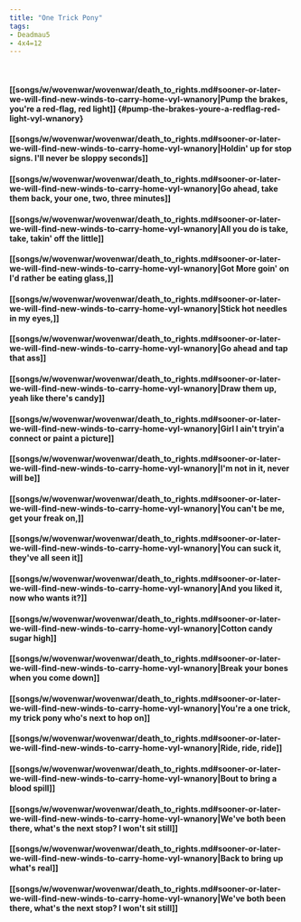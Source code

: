 ```yaml
---
title: "One Trick Pony"
tags:
- Deadmau5
- 4x4=12
---
```

&nbsp;
#### [[songs/w/wovenwar/wovenwar/death_to_rights.md#sooner-or-later-we-will-find-new-winds-to-carry-home-vyl-wnanory|Pump the brakes, you're a red-flag, red light]] {#pump-the-brakes-youre-a-redflag-red-light-vyl-wnanory}
#### [[songs/w/wovenwar/wovenwar/death_to_rights.md#sooner-or-later-we-will-find-new-winds-to-carry-home-vyl-wnanory|Holdin' up for stop signs. I'll never be sloppy seconds]]
#### [[songs/w/wovenwar/wovenwar/death_to_rights.md#sooner-or-later-we-will-find-new-winds-to-carry-home-vyl-wnanory|Go ahead, take them back, your one, two, three minutes]]
#### [[songs/w/wovenwar/wovenwar/death_to_rights.md#sooner-or-later-we-will-find-new-winds-to-carry-home-vyl-wnanory|All you do is take, take, takin' off the little]]
#### [[songs/w/wovenwar/wovenwar/death_to_rights.md#sooner-or-later-we-will-find-new-winds-to-carry-home-vyl-wnanory|Got More goin' on I'd rather be eating glass,]]
#### [[songs/w/wovenwar/wovenwar/death_to_rights.md#sooner-or-later-we-will-find-new-winds-to-carry-home-vyl-wnanory|Stick hot needles in my eyes,]]
#### [[songs/w/wovenwar/wovenwar/death_to_rights.md#sooner-or-later-we-will-find-new-winds-to-carry-home-vyl-wnanory|Go ahead and tap that ass]]
#### [[songs/w/wovenwar/wovenwar/death_to_rights.md#sooner-or-later-we-will-find-new-winds-to-carry-home-vyl-wnanory|Draw them up, yeah like there's candy]]
#### [[songs/w/wovenwar/wovenwar/death_to_rights.md#sooner-or-later-we-will-find-new-winds-to-carry-home-vyl-wnanory|Girl I ain't tryin'a connect or paint a picture]]
#### [[songs/w/wovenwar/wovenwar/death_to_rights.md#sooner-or-later-we-will-find-new-winds-to-carry-home-vyl-wnanory|I'm not in it, never will be]]
#### [[songs/w/wovenwar/wovenwar/death_to_rights.md#sooner-or-later-we-will-find-new-winds-to-carry-home-vyl-wnanory|You can't be me, get your freak on,]]
#### [[songs/w/wovenwar/wovenwar/death_to_rights.md#sooner-or-later-we-will-find-new-winds-to-carry-home-vyl-wnanory|You can suck it, they've all seen it]]
#### [[songs/w/wovenwar/wovenwar/death_to_rights.md#sooner-or-later-we-will-find-new-winds-to-carry-home-vyl-wnanory|And you liked it, now who wants it?]]
#### [[songs/w/wovenwar/wovenwar/death_to_rights.md#sooner-or-later-we-will-find-new-winds-to-carry-home-vyl-wnanory|Cotton candy sugar high]]
#### [[songs/w/wovenwar/wovenwar/death_to_rights.md#sooner-or-later-we-will-find-new-winds-to-carry-home-vyl-wnanory|Break your bones when you come down]]
#### [[songs/w/wovenwar/wovenwar/death_to_rights.md#sooner-or-later-we-will-find-new-winds-to-carry-home-vyl-wnanory|You're a one trick, my trick pony who's next to hop on]]
#### [[songs/w/wovenwar/wovenwar/death_to_rights.md#sooner-or-later-we-will-find-new-winds-to-carry-home-vyl-wnanory|Ride, ride, ride]]
#### [[songs/w/wovenwar/wovenwar/death_to_rights.md#sooner-or-later-we-will-find-new-winds-to-carry-home-vyl-wnanory|Bout to bring a blood spill]]
#### [[songs/w/wovenwar/wovenwar/death_to_rights.md#sooner-or-later-we-will-find-new-winds-to-carry-home-vyl-wnanory|We've both been there, what's the next stop? I won't sit still]]
#### [[songs/w/wovenwar/wovenwar/death_to_rights.md#sooner-or-later-we-will-find-new-winds-to-carry-home-vyl-wnanory|Back to bring up what's real]]
#### [[songs/w/wovenwar/wovenwar/death_to_rights.md#sooner-or-later-we-will-find-new-winds-to-carry-home-vyl-wnanory|We've both been there, what's the next stop? I won't sit still]]
